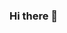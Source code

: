 ### Hi there 👋

<!--
**neulinkim/neulinkim** is a ✨ _special_ ✨ repository because its `README.md` (this file) appears on your GitHub profile.

<img_width="100%" src = "https://github.com/neulinkim/neulinkim/assets/118242357/17b6cfb8-313b-4419-bd80-16d6c13879db">

Here are some ideas to get you started:

- 🔭 I’m currently working on ...
- 🌱 I’m currently learning ...
- 👯 I’m looking to collaborate on ...
- 🤔 I’m looking for help with ...
- 💬 Ask me about ...
- 📫 How to reach me: ...
- 😄 Pronouns: ...
- ⚡ Fun fact: ...
-->
